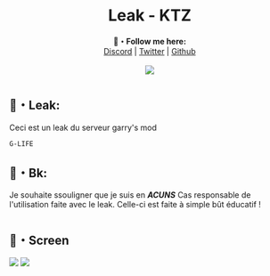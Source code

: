 <h1 align="center">Leak - KTZ</h1>
<p align="center">
  <b>📏・Follow me here:</b><br>
  <a href="https://discord.gg/53AJ3rtHSv">Discord</a> |
  <a href="https://twitter.com/ktzdc">Twitter</a> |
  <a href="https://github.com/ktzdc">Github</a>
  <br><br>
  <img src="https://media.discordapp.net/attachments/790712848984571905/854813938725683220/telechargement.gif">
</p>

#

## 🏴‍・Leak:
Ceci est un leak du serveur garry's mod  
```
G-LIFE

```


## 🏴‍・Bk:

Je souhaite ssouligner que je suis en ***ACUNS*** Cas responsable de l'utilisation faite avec le leak.
Celle-ci est faite à simple bût éducatif !


#

## 📏・Screen

<img src='https://media.discordapp.net/attachments/836409573715476490/854816883147669565/unknown.png'>
<img src='https://media.discordapp.net/attachments/836409573715476490/854817043781910528/unknown.png'>




